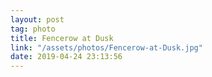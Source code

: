 ```yaml
---
layout: post
tag: photo
title: Fencerow at Dusk
link: "/assets/photos/Fencerow-at-Dusk.jpg"
date: 2019-04-24 23:13:56
---
```

